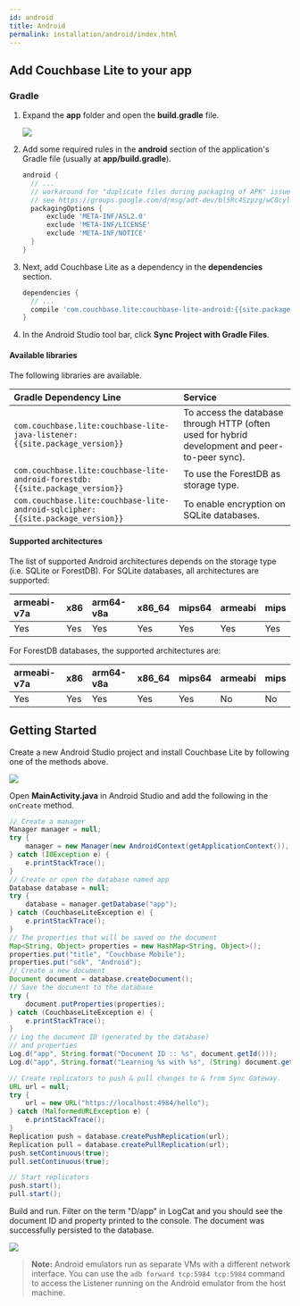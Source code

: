 ```yaml
---
id: android
title: Android
permalink: installation/android/index.html
---
```


## Add Couchbase Lite to your app

### Gradle

1. Expand the **app** folder and open the **build.gradle** file.

    <img src="../img/android-build-gradle.png" class=portrait />

2. Add some required rules in the **android** section of the application's Gradle file (usually at **app/build.gradle**).

    ```groovy
    android {
      // ...
      // workaround for "duplicate files during packaging of APK" issue
      // see https://groups.google.com/d/msg/adt-dev/bl5Rc4Szpzg/wC8cylTWuIEJ
      packagingOptions {
          exclude 'META-INF/ASL2.0'
          exclude 'META-INF/LICENSE'
          exclude 'META-INF/NOTICE'
      }
    }
    ```

3. Next, add Couchbase Lite as a dependency in the **dependencies** section.

    ```groovy
    dependencies {
      // ...
      compile 'com.couchbase.lite:couchbase-lite-android:{{site.package_version}}'
    }
    ```

4. In the Android Studio tool bar, click **Sync Project with Gradle Files**.

#### Available libraries

The following libraries are available.

|Gradle Dependency Line|Service|
|:---------------------|:------|
|`com.couchbase.lite:couchbase-lite-java-listener:{{site.package_version}}`|To access the database through HTTP (often used for hybrid development and peer-to-peer sync).|
|`com.couchbase.lite:couchbase-lite-android-forestdb:{{site.package_version}}`|To use the ForestDB as storage type.|
|`com.couchbase.lite:couchbase-lite-android-sqlcipher:{{site.package_version}}`|To enable encryption on SQLite databases.|

#### Supported architectures

The list of supported Android architectures depends on the storage type (i.e. SQLite or ForestDB).
For SQLite databases, all architectures are supported:

| armeabi-v7a | x86 | arm64-v8a | x86_64 | mips64 | armeabi | mips |
|:------------|:----|:----------|:-------|:-------|:--------|:-----|
| Yes         | Yes | Yes       | Yes    | Yes    | Yes     | Yes  |

For ForestDB databases, the supported architectures are:

| armeabi-v7a | x86 | arm64-v8a | x86_64 | mips64 | armeabi | mips |
|:------------|:----|:----------|:-------|:-------|:--------|:-----|
| Yes         | Yes | Yes       | Yes    | Yes    | No      | No   |

## Getting Started

Create a new Android Studio project and install Couchbase Lite by following one of the methods above.

<img src="../img/android-studio-new-project.png" class=center-image />

Open **MainActivity.java** in Android Studio and add the following in the `onCreate` method.

```java
// Create a manager
Manager manager = null;
try {
    manager = new Manager(new AndroidContext(getApplicationContext()), Manager.DEFAULT_OPTIONS);
} catch (IOException e) {
    e.printStackTrace();
}
// Create or open the database named app
Database database = null;
try {
    database = manager.getDatabase("app");
} catch (CouchbaseLiteException e) {
    e.printStackTrace();
}
// The properties that will be saved on the document
Map<String, Object> properties = new HashMap<String, Object>();
properties.put("title", "Couchbase Mobile");
properties.put("sdk", "Android");
// Create a new document
Document document = database.createDocument();
// Save the document to the database
try {
    document.putProperties(properties);
} catch (CouchbaseLiteException e) {
    e.printStackTrace();
}
// Log the document ID (generated by the database)
// and properties
Log.d("app", String.format("Document ID :: %s", document.getId()));
Log.d("app", String.format("Learning %s with %s", (String) document.getProperty("title"), (String) document.getProperty("sdk")));

// Create replicators to push & pull changes to & from Sync Gateway.
URL url = null;
try {
    url = new URL("https://localhost:4984/hello");
} catch (MalformedURLException e) {
    e.printStackTrace();
}
Replication push = database.createPushReplication(url);
Replication pull = database.createPullReplication(url);
push.setContinuous(true);
pull.setContinuous(true);

// Start replicators
push.start();
pull.start();
```

Build and run. Filter on the term "D/app" in LogCat and you should see the document ID and property printed to the console. The document was successfully persisted to the database.

<img src="../img/android-studio-logging.png" class=center-image />

> **Note:** Android emulators run as separate VMs with a different network interface. You can use the `adb forward tcp:5984 tcp:5984` command to access the Listener running on the Android emulator from the host machine.
